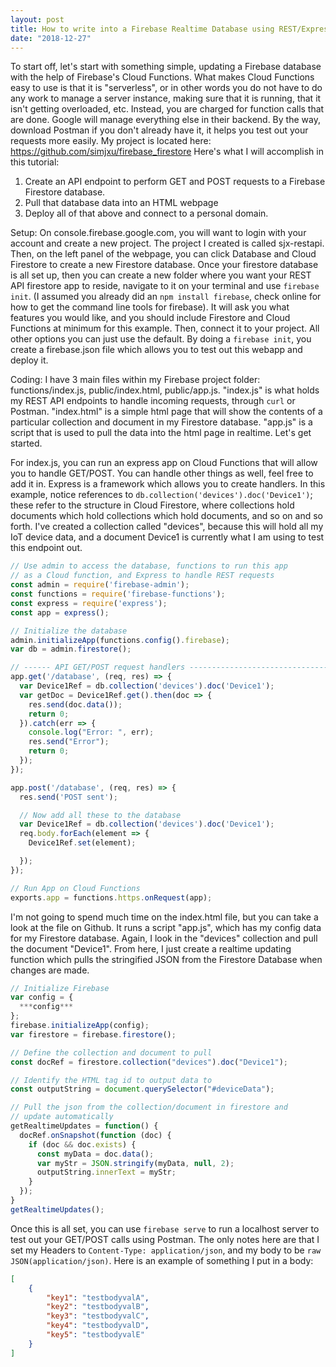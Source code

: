```yaml
---
layout: post
title: How to write into a Firebase Realtime Database using REST/Express
date: "2018-12-27"
---
```


To start off, let's start with something simple, updating a Firebase database with the help of Firebase's Cloud Functions. What makes Cloud Functions easy to use is that it is "serverless", or in other words you do not have to do any work to manage a server instance, making sure that it is running, that it isn't getting overloaded, etc. Instead, you are charged for function calls that are done. Google will manage everything else in their backend. By the way, download Postman if you don't already have it, it helps you test out your requests more easily. My project is located here: https://github.com/simjxu/firebase_firestore Here's what I will accomplish in this tutorial:

1. Create an API endpoint to perform GET and POST requests to a Firebase Firestore database.
2. Pull that database data into an HTML webpage
3. Deploy all of that above and connect to a personal domain.

Setup:
On console.firebase.google.com, you will want to login with your account and create a new project. The project I created is called sjx-restapi. Then, on the left panel of the webpage, you can click Database and Cloud Firestore to create a new Firestore database. Once your firestore database is all set up, then you can create a new folder where you want your REST API firestore app to reside, navigate to it on your terminal and use `firebase init`. (I assumed you already did an `npm install firebase`, check online for how to get the command line tools for firebase). It will ask you what features you would like, and you should include Firestore and Cloud Functions at minimum for this example. Then, connect it to your project. All other options you can just use the default. By doing a `firebase init`, you create a firebase.json file which allows you to test out this webapp and deploy it. 

Coding:
I have 3 main files within my Firebase project folder: functions/index.js, public/index.html, public/app.js. "index.js" is what holds my REST API endpoints to handle incoming requests, through `curl` or Postman. "index.html" is a simple html page that will show the contents of a particular collection and document in my Firestore database. "app.js" is a script that is used to pull the data into the html page in realtime. Let's get started.

For index.js, you can run an express app on Cloud Functions that will allow you to handle GET/POST. You can handle other things as well, feel free to add it in. Express is a framework which allows you to create handlers. In this example, notice references to `db.collection('devices').doc('Device1')`; these refer to the structure in Cloud Firestore, where collections hold documents which hold collections which hold documents, and so on and so forth. I've created a collection called "devices", because this will hold all my IoT device data, and a document Device1 is currently what I am using to test this endpoint out.

```javascript
// Use admin to access the database, functions to run this app
// as a Cloud function, and Express to handle REST requests
const admin = require('firebase-admin');
const functions = require('firebase-functions');
const express = require('express');
const app = express();

// Initialize the database
admin.initializeApp(functions.config().firebase);
var db = admin.firestore();

// ------ API GET/POST request handlers --------------------------------------
app.get('/database', (req, res) => {
  var Device1Ref = db.collection('devices').doc('Device1');
  var getDoc = Device1Ref.get().then(doc => {
    res.send(doc.data());
    return 0;
  }).catch(err => {
    console.log("Error: ", err);
    res.send("Error");
    return 0;
  });
});

app.post('/database', (req, res) => {
  res.send('POST sent');

  // Now add all these to the database
  var Device1Ref = db.collection('devices').doc('Device1');
  req.body.forEach(element => {
    Device1Ref.set(element);

  });
});

// Run App on Cloud Functions
exports.app = functions.https.onRequest(app);
```

I'm not going to spend much time on the index.html file, but you can take a look at the file on Github. It runs a script "app.js", which has my config data for my Firestore database. Again, I look in the "devices" collection and pull the document "Device1". From here, I just create a realtime updating function which pulls the stringified JSON from the Firestore Database when changes are made.

```javascript
// Initialize Firebase
var config = {
  ***config***
};
firebase.initializeApp(config);
var firestore = firebase.firestore();

// Define the collection and document to pull
const docRef = firestore.collection("devices").doc("Device1");

// Identify the HTML tag id to output data to
const outputString = document.querySelector("#deviceData");

// Pull the json from the collection/document in firestore and 
// update automatically
getRealtimeUpdates = function() {
  docRef.onSnapshot(function (doc) {
    if (doc && doc.exists) {
      const myData = doc.data();
      var myStr = JSON.stringify(myData, null, 2);
      outputString.innerText = myStr;
    }
  });
}
getRealtimeUpdates();
```

Once this is all set, you can use `firebase serve` to run a localhost server to test out your GET/POST calls using Postman. The only notes here are that I set my Headers to `Content-Type: application/json`, and my body to be `raw JSON(application/json)`. Here is an example of something I put in a body:
```json
[
	{
		"key1": "testbodyvalA",
		"key2": "testbodyvalB",
		"key3": "testbodyvalC",
		"key4": "testbodyvalD",
		"key5": "testbodyvalE"
	}
]
```



